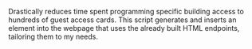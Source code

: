 Drastically reduces time spent programming specific building access to hundreds of guest access cards.
This script generates and inserts an element into the webpage that uses the already built HTML endpoints, tailoring them to my needs.
